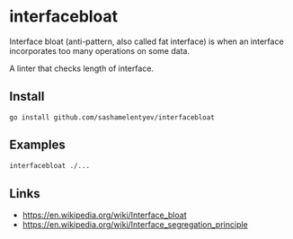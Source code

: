 # interfacebloat

Interface bloat (anti-pattern, also called fat interface) is when an interface incorporates too many operations on some data.

A linter that checks length of interface.

## Install

```
go install github.com/sashamelentyev/interfacebloat
```

## Examples

```bash
interfacebloat ./...
```

## Links

- https://en.wikipedia.org/wiki/Interface_bloat
- https://en.wikipedia.org/wiki/Interface_segregation_principle